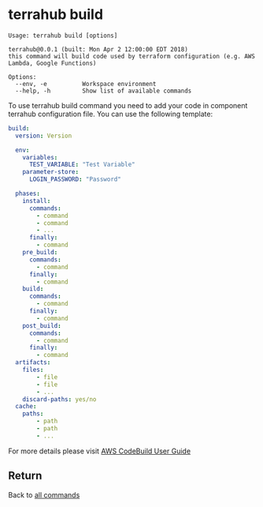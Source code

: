 # terrahub build

```
Usage: terrahub build [options]

terrahub@0.0.1 (built: Mon Apr 2 12:00:00 EDT 2018)
this command will build code used by terraform configuration (e.g. AWS Lambda, Google Functions)

Options:
  --env, -e 		 Workspace environment
  --help, -h 		 Show list of available commands
```

To use terrahub build command you need to add your code in component terrahub configuration file. You can use the following template:
```yaml
build:
  version: Version

  env:
    variables:
      TEST_VARIABLE: "Test Variable"
    parameter-store:
      LOGIN_PASSWORD: "Password"

  phases:
    install:
      commands:
        - command
        - command
        - ...
      finally:
        - command
    pre_build:
      commands:
        - command
      finally:
        - command
    build:
      commands:
        - command
      finally:
        - command
    post_build:
      commands:
        - command
      finally:
        - command
  artifacts:
    files:
        - file
        - file
        - ...
    discard-paths: yes/no
  cache:
    paths:
        - path
        - path
        - ...
```

For more details please visit [AWS CodeBuild User Guide](https://docs.aws.amazon.com/codebuild/latest/userguide/welcome.html)

## Return
Back to [all commands](../commands.md)
